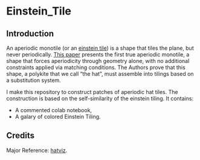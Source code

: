 # Einstein_Tile

## Introduction
An aperiodic monotile (or an [einstein tile](https://www.scientificamerican.com/article/newfound-mathematical-einstein-shape-creates-a-never-repeating-pattern/)) is a shape that tiles the plane, but never periodically. [This paper](https://statmodeling.stat.columbia.edu/2023/03/24/the-hat-a-single-shape-that-can-tile-the-plane-aperiodically-but-not-periodically/) presents the first true aperiodic monotile, a shape that forces aperiodicity through geometry alone, with no additional constraints applied via matching conditions. The Authors prove that this shape, a polykite that we call “the hat”, must assemble into tilings based on a substitution system.

I make this repository to construct patches of aperiodic hat tiles. The construction is based on the self-similarity of the einstein tiling. It contains:
- A commented colab notebook,
- A galary of colored Einstein Tiling.

## Credits
Major Reference: [hatviz](https://github.com/isohedral/hatviz).

